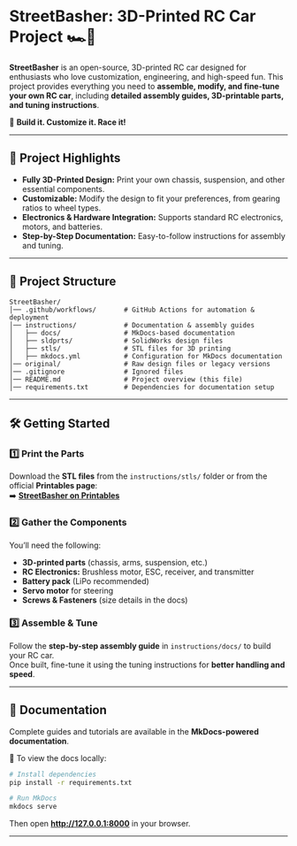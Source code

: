 # **StreetBasher: 3D-Printed RC Car Project** 🏎️🔧  

**StreetBasher** is an open-source, 3D-printed RC car designed for enthusiasts who love customization, engineering, and high-speed fun. This project provides everything you need to **assemble, modify, and fine-tune your own RC car**, including **detailed assembly guides, 3D-printable parts, and tuning instructions**.

🚀 **Build it. Customize it. Race it!**  

---

## 🔹 **Project Highlights**
- **Fully 3D-Printed Design:** Print your own chassis, suspension, and other essential components.
- **Customizable:** Modify the design to fit your preferences, from gearing ratios to wheel types.
- **Electronics & Hardware Integration:** Supports standard RC electronics, motors, and batteries.
- **Step-by-Step Documentation:** Easy-to-follow instructions for assembly and tuning.

---

## 📂 **Project Structure**
```
StreetBasher/
│── .github/workflows/       # GitHub Actions for automation & deployment
│── instructions/            # Documentation & assembly guides
│   ├── docs/                # MkDocs-based documentation
│   ├── sldprts/             # SolidWorks design files
│   ├── stls/                # STL files for 3D printing
│   ├── mkdocs.yml           # Configuration for MkDocs documentation
│── original/                # Raw design files or legacy versions
│── .gitignore               # Ignored files
│── README.md                # Project overview (this file)
│── requirements.txt         # Dependencies for documentation setup
```

---

## 🛠 **Getting Started**
### **1️⃣ Print the Parts**
Download the **STL files** from the `instructions/stls/` folder or from the official **Printables page**:  
➡️ **[StreetBasher on Printables](https://www.printables.com/model/700706-street-basher-3d-printed-rc-car-17)**

### **2️⃣ Gather the Components**
You’ll need the following:
- **3D-printed parts** (chassis, arms, suspension, etc.)
- **RC Electronics:** Brushless motor, ESC, receiver, and transmitter
- **Battery pack** (LiPo recommended)
- **Servo motor** for steering
- **Screws & Fasteners** (size details in the docs)

### **3️⃣ Assemble & Tune**
Follow the **step-by-step assembly guide** in `instructions/docs/` to build your RC car.  
Once built, fine-tune it using the tuning instructions for **better handling and speed**.

---

## 📖 **Documentation**
Complete guides and tutorials are available in the **MkDocs-powered documentation**.  

📝 To view the docs locally:
```sh
# Install dependencies
pip install -r requirements.txt

# Run MkDocs
mkdocs serve
```
Then open **http://127.0.0.1:8000** in your browser.

---
